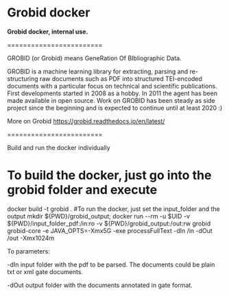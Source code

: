 Grobid docker
========================

<b>Grobid docker, internal use.</b>   


========================

GROBID (or Grobid) means GeneRation Of BIbliographic Data.

GROBID is a machine learning library for extracting, parsing and re-structuring raw documents such as PDF into structured TEI-encoded documents with a particular focus on technical and scientific publications. First developments started in 2008 as a hobby. In 2011 the agent has been made available in open source. Work on GROBID has been steady as side project since the beginning and is expected to continue until at least 2020 :)

More on Grobid https://grobid.readthedocs.io/en/latest/

========================

Build and run the docker individually

# To build the docker, just go into the grobid folder and execute
docker build -t grobid .
#To run the docker, just set the input_folder and the output
mkdir ${PWD}/grobid_output; docker run --rm -u $UID -v ${PWD}/input_folder_pdf:/in:ro -v ${PWD}/grobid_output:/out:rw grobid grobid-core -e JAVA_OPTS=-Xmx5G -exe processFullText -dIn /in -dOut /out -Xmx1024m

To parameters:

-dIn input folder with the pdf to be parsed. The documents could be plain txt or xml gate documents.

-dOut output folder with the documents annotated in gate format.